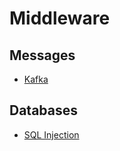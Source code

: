 # Middleware

## Messages

- [Kafka](kafka.md)

## Databases

- [SQL Injection](sql-injection.md)


